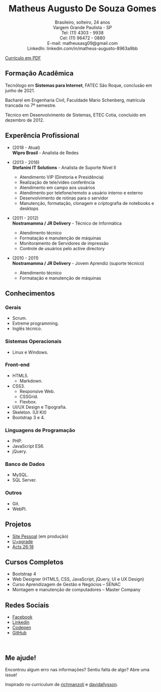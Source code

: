 <h1 align="center">
  Matheus Augusto De Souza Gomes
</h1>

<p align="center">   
Brasileiro, solteiro, 24 anos<br>
Vargem Grande Paulista - SP<br>
Tel: (11) 4303 - 9938<br>
Cel: (11) 96472 - 0880<br>
E-mail: matheusasg09@gmail.com<br>
LinkedIn: linkedin.com/in/matheus-augusto-8963a9bb<br>
</p>

[ Currículo em PDF ](https://goo.gl/Dbkfy3)

## Formação Acadêmica
<p>Tecnólogo em <strong>Sistemas para Internet</strong>, FATEC São Roque, conclusão em junho de 2021.</P>

<p>Bacharel em Engenharia Civil, Faculdade Mario Schenberg, matrícula trancada no 7º semestre.</P>

<p>Técnico em Desenvolvimento de Sistemas, ETEC Cotia, concluído em dezembro de 2012.</P>


## Experência Profissional
* (2018 -  Atual) <br>
**Wipro Brasil** -
Analista de Redes

* (2013 -  2016) <br>
**Stefanini IT Solutions** -
Analista de Suporte Nível II
  * Atendimento VIP (Diretoria e Presidência)
  * Realização de tele/vídeo conferência
  * Atendimento em campo aos usuários
  * Atendimento por telefone/remoto a usuário interno e externo
  * Desenvolvimento de rotinas para o servidor
  * Manutenção, formatação, clonagem e criptografia de notebooks e desktops


* (2011 -  2012) <br>
**Nostramamma / JR Delivery** -
Técnico de Informática
  * Atendimento técnico
  * Formatação e manutenção de máquinas
  * Monitoramento de Servidores de impressão
  * Controle de usuários pelo active directory
  

* (2010 -  2011) <br>
**Nostramamma / JR Delivery** -
Jovem Aprendiz (suporte técnico)
  * Atendimento técnico
  * Formatação e manutenção de máquinas

## Conhecimentos

### Gerais
* Scrum.
* Extreme programming.
* Inglês técnico.

### Sistemas Operacionais
* Linux e Windows.

### Front-end
* HTML5.
  * Markdown.
* CSS3.
  * Responsive Web.
  * CSSGrid.
  * Flexbox.
* UI/UX Design e Tipografia.
* Skeleton. (UI Kit)
* Bootstrap 3 e 4.

### Linguagens de Programação
* PHP.
* JavaScript ES6.
* jQuery.

### Banco de Dados
* MySQL.
* SQL Server.

### Outros
* Git.
* WebPI.

## Projetos
* [Site Pessoal](https://jimmyfilips.github.io/) (em produção)
* [U+pgrade](https://jimmyfilips.github.io/demo/upgrade/)
* [Acts 26:18](https://acts2618.github.io/)

## Cursos Completos
* Bootstrap 4
* Web Designer (HTML5, CSS, JavaScript, jQuery, UI e UX Design)
* Curso Aprendizagem de Gestão e Negócios – SENAC
* Montagem e manutenção de computadores – Master Company

## Redes Sociais
*  [Facebook](https://www.facebook.com/filipe.daineze)
*  [Linkedin](https://www.linkedin.com/in/filipe-daineze/)
*  [Codepen](https://codepen.io/jimmyfilips/)
*  [GitHub](https://www.github.com/jimmyfilips/)

<br>

## Me ajude!
Encontrou algum erro nas informações? Sentiu falta de algo? Abre uma issue! <br>

Inspirado no curriculum de [richmanzoli](https://github.com/richmanzoli/curriculo) e [davidallysson](https://github.com/davidallysson/curriculo).
